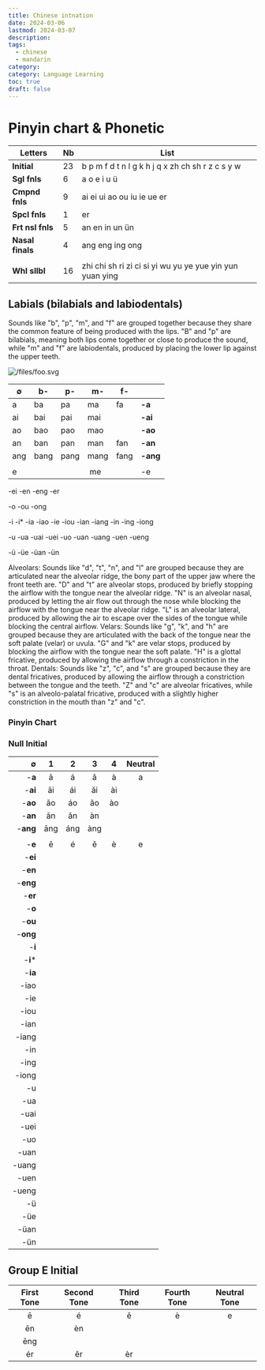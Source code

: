 ```yaml
---
title: Chinese intnation
date: 2024-03-06
lastmod: 2024-03-07
description:
tags:
  - chinese
  - mandarin
category:
category: Language Learning
toc: true
draft: false
---
```


# Pinyin chart & Phonetic

| Letters          | Nb  | List                                                     |
| ---------------- | --- | -------------------------------------------------------- |
| **Initial**      | 23  | b p m f d t n l g k h j q x zh ch sh r z c s y w         |
| **Sgl fnls**     | 6   | a o e i u ü                                              |
| **Cmpnd fnls**   | 9   | ai ei ui ao ou iu ie ue er                               |
| **Spcl fnls**    | 1   | er                                                       |
| **Frt nsl fnls** | 5   | an en in un ün                                           |
| **Nasal finals** | 4   | ang eng ing ong                                          |
|                  |     |                                                          |
| **Whl sllbl**    | 16  | zhi chi sh ri zi ci si yi wu yu ye yue yin yun yuan ying |

## Labials (bilabials and labiodentals)

Sounds like "b", "p", "m", and "f" are grouped together because they share the common feature of being produced with the lips. "B" and "p" are bilabials, meaning both lips come together or close to produce the sound, while "m" and "f" are labiodentals, produced by placing the lower lip against the upper teeth.

![/files/foo.svg](/files/foo.svg)

| ∅   | b-   | p-   | m-   | f-   |          |
| --- | ---- | ---- | ---- | ---- | -------- |
| a   | ba   | pa   | ma   | fa   | **-a**   |
| ai  | bai  | pai  | mai  |      | **-ai**  |
| ao  | bao  | pao  | mao  |      | **-ao**  |
| an  | ban  | pan  | man  | fan  | **-an**  |
| ang | bang | pang | mang | fang | **-ang** |
|     |      |      |      |      |          |
| e   |      |      |  me  |      | -e       |

-ei
-en
-eng
-er

-o
-ou
-ong

-i
-i\*
-ia
-iao
-ie
-iou
-ian
-iang
-in
-ing
-iong

-u
-ua
-uai
-uei
-uo
-uan
-uang
-uen
-ueng

-ü
-üe
-üan
-ün

Alveolars: Sounds like "d", "t", "n", and "l" are grouped because they are articulated near the alveolar ridge, the bony part of the upper jaw where the front teeth are. "D" and "t" are alveolar stops, produced by briefly stopping the airflow with the tongue near the alveolar ridge. "N" is an alveolar nasal, produced by letting the air flow out through the nose while blocking the airflow with the tongue near the alveolar ridge. "L" is an alveolar lateral, produced by allowing the air to escape over the sides of the tongue while blocking the central airflow.
Velars: Sounds like "g", "k", and "h" are grouped because they are articulated with the back of the tongue near the soft palate (velar) or uvula. "G" and "k" are velar stops, produced by blocking the airflow with the tongue near the soft palate. "H" is a glottal fricative, produced by allowing the airflow through a constriction in the throat.
Dentals: Sounds like "z", "c", and "s" are grouped because they are dental fricatives, produced by allowing the airflow through a constriction between the tongue and the teeth. "Z" and "c" are alveolar fricatives, while "s" is an alveolo-palatal fricative, produced with a slightly higher constriction in the mouth than "z" and "c".

### Pinyin Chart

### Null Initial

|        ∅ |  1  |  2  |  3  |  4  | Neutral |
| -------: | :-: | :-: | :-: | :-: | :-----: |
|   -**a** |  ā  |  á  |  ǎ  |  à  |    a    |
|  -**ai** | āi  | ái  | ǎi  | ài  |         |
|  -**ao** | āo  | áo  | ǎo  | ào  |         |
|  -**an** | ān  | ǎn  | àn  |     |         |
| -**ang** | āng | áng | àng |     |         |
|          |     |     |     |     |         |
|   -**e** |  ē  |  é  |  ě  |  è  |    e    |
|  -**ei** |
|  -**en** |
| -**eng** |
|  -**er** |
|   -**o** |
|  -**ou** |
| -**ong** |
|   -**i** |
| -**i**\* |
|  -**ia** |
|     -iao |
|      -ie |
|     -iou |
|     -ian |
|    -iang |
|      -in |
|     -ing |
|    -iong |
|       -u |
|      -ua |
|     -uai |
|     -uei |
|      -uo |
|     -uan |
|    -uang |
|     -uen |
|    -ueng |
|       -ü |
|      -üe |
|     -üan |
|      -ün |

## Group E Initial

| First Tone | Second Tone | Third Tone | Fourth Tone | Neutral Tone |
| :--------: | :---------: | :--------: | :---------: | :----------: |
|     ē      |      é      |     ě      |      è      |      e       |
|     ēn     |     èn      |            |             |              |
|    ēng     |             |            |             |              |
|     ér     |     ěr      |     èr     |             |              |
